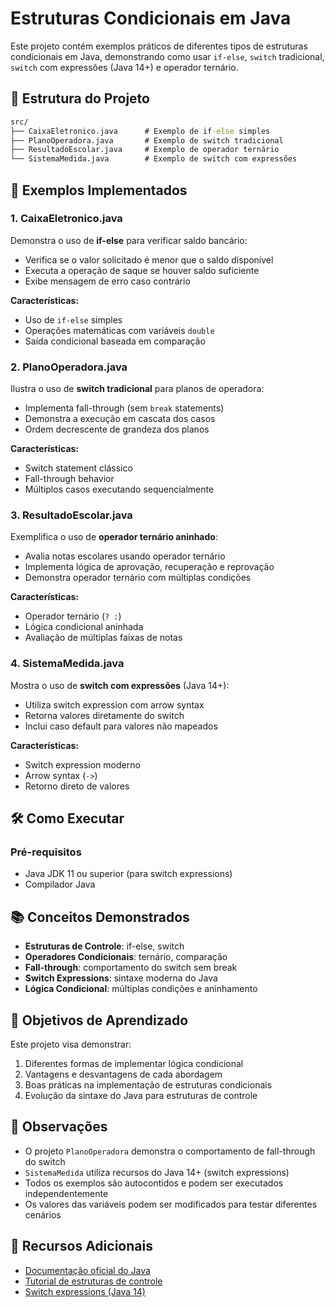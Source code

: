 # Estruturas Condicionais em Java

Este projeto contém exemplos práticos de diferentes tipos de estruturas condicionais em Java, demonstrando como usar `if-else`, `switch` tradicional, `switch` com expressões (Java 14+) e operador ternário.

## 📁 Estrutura do Projeto

```cmd
src/
├── CaixaEletronico.java      # Exemplo de if-else simples
├── PlanoOperadora.java       # Exemplo de switch tradicional
├── ResultadoEscolar.java     # Exemplo de operador ternário
└── SistemaMedida.java        # Exemplo de switch com expressões
```

## 🚀 Exemplos Implementados

### 1. CaixaEletronico.java

Demonstra o uso de **if-else** para verificar saldo bancário:

- Verifica se o valor solicitado é menor que o saldo disponível
- Executa a operação de saque se houver saldo suficiente
- Exibe mensagem de erro caso contrário

**Características:**

- Uso de `if-else` simples
- Operações matemáticas com variáveis `double`
- Saída condicional baseada em comparação

### 2. PlanoOperadora.java

Ilustra o uso de **switch tradicional** para planos de operadora:

- Implementa fall-through (sem `break` statements)
- Demonstra a execução em cascata dos casos
- Ordem decrescente de grandeza dos planos

**Características:**

- Switch statement clássico
- Fall-through behavior
- Múltiplos casos executando sequencialmente

### 3. ResultadoEscolar.java

Exemplifica o uso de **operador ternário aninhado**:

- Avalia notas escolares usando operador ternário
- Implementa lógica de aprovação, recuperação e reprovação
- Demonstra operador ternário com múltiplas condições

**Características:**

- Operador ternário (`? :`)
- Lógica condicional aninhada
- Avaliação de múltiplas faixas de notas

### 4. SistemaMedida.java

Mostra o uso de **switch com expressões** (Java 14+):

- Utiliza switch expression com arrow syntax
- Retorna valores diretamente do switch
- Inclui caso default para valores não mapeados

**Características:**

- Switch expression moderno
- Arrow syntax (`->`)
- Retorno direto de valores

## 🛠️ Como Executar

### Pré-requisitos

- Java JDK 11 ou superior (para switch expressions)
- Compilador Java

## 📚 Conceitos Demonstrados

- **Estruturas de Controle**: if-else, switch
- **Operadores Condicionais**: ternário, comparação
- **Fall-through**: comportamento do switch sem break
- **Switch Expressions**: sintaxe moderna do Java
- **Lógica Condicional**: múltiplas condições e aninhamento

## 🎯 Objetivos de Aprendizado

Este projeto visa demonstrar:

1. Diferentes formas de implementar lógica condicional
2. Vantagens e desvantagens de cada abordagem
3. Boas práticas na implementação de estruturas condicionais
4. Evolução da sintaxe do Java para estruturas de controle

## 📝 Observações

- O projeto `PlanoOperadora` demonstra o comportamento de fall-through do switch
- `SistemaMedida` utiliza recursos do Java 14+ (switch expressions)
- Todos os exemplos são autocontidos e podem ser executados independentemente
- Os valores das variáveis podem ser modificados para testar diferentes cenários

## 🔗 Recursos Adicionais

- [Documentação oficial do Java](https://docs.oracle.com/en/java/)
- [Tutorial de estruturas de controle](https://docs.oracle.com/javase/tutorial/java/nutsandbolts/flow.html)
- [Switch expressions (Java 14)](https://openjdk.java.net/jeps/361)
